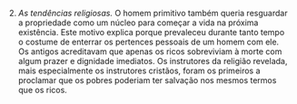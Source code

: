 ﻿2. *As tendências religiosas.* O homem primitivo também queria resguardar a propriedade como um núcleo para começar a vida na próxima existência. Este motivo explica porque prevaleceu durante tanto tempo o costume de enterrar os pertences pessoais de um homem com ele. Os antigos acreditavam que apenas os ricos sobreviviam à morte com algum prazer e dignidade imediatos. Os instrutores da religião revelada, mais especialmente os instrutores cristãos, foram os primeiros a proclamar que os pobres poderiam ter salvação nos mesmos termos que os ricos.